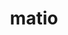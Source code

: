 ---
title: "matio"
layout: cache
categories: [package, develop]
meta: {"versions": ["1.5.26"], "compilers": ["gcc@=11.1.0", "gcc@=11.4.0"], "oss": ["ubuntu20.04", "ubuntu22.04"], "platforms": ["linux"], "targets": ["x86_64_v3"], "stacks": ["data-vis-sdk", "e4s", "root"], "num_specs": 39, "num_specs_by_stack": {"root": 39, "data-vis-sdk": 16, "e4s": 23}}
spec_details: [{"hash": "qmj4clmurkaqj43ufjbk7qpld3cgn2ow", "compiler": "gcc@=11.1.0", "versions": ["1.5.26"], "os": "ubuntu20.04", "platform": "linux", "target": "x86_64_v3", "variants": ["build_system=autotools", "+hdf5", "+shared", "+zlib"], "stacks": ["root", "data-vis-sdk"], "size": "-", "tarball": "https://binaries.spack.io/develop/build_cache/linux-ubuntu20.04-x86_64_v3/gcc-11.1.0/matio-1.5.26/linux-ubuntu20.04-x86_64_v3-gcc-11.1.0-matio-1.5.26-qmj4clmurkaqj43ufjbk7qpld3cgn2ow.spack"}, {"hash": "pyrl5qiooyvua5apaw7avol2vjwwj25x", "compiler": "gcc@=11.1.0", "versions": ["1.5.26"], "os": "ubuntu20.04", "platform": "linux", "target": "x86_64_v3", "variants": ["build_system=autotools", "+hdf5", "+shared", "+zlib"], "stacks": ["root", "data-vis-sdk"], "size": "-", "tarball": "https://binaries.spack.io/develop/build_cache/linux-ubuntu20.04-x86_64_v3/gcc-11.1.0/matio-1.5.26/linux-ubuntu20.04-x86_64_v3-gcc-11.1.0-matio-1.5.26-pyrl5qiooyvua5apaw7avol2vjwwj25x.spack"}, {"hash": "iljytng733dxlsv3dcnchotrrzls76se", "compiler": "gcc@=11.1.0", "versions": ["1.5.26"], "os": "ubuntu20.04", "platform": "linux", "target": "x86_64_v3", "variants": ["build_system=autotools", "+hdf5", "+shared", "+zlib"], "stacks": ["root", "data-vis-sdk"], "size": "-", "tarball": "https://binaries.spack.io/develop/build_cache/linux-ubuntu20.04-x86_64_v3/gcc-11.1.0/matio-1.5.26/linux-ubuntu20.04-x86_64_v3-gcc-11.1.0-matio-1.5.26-iljytng733dxlsv3dcnchotrrzls76se.spack"}, {"hash": "ccx7llqu46v2nqtzo2h6gj5tkhynxjak", "compiler": "gcc@=11.1.0", "versions": ["1.5.26"], "os": "ubuntu20.04", "platform": "linux", "target": "x86_64_v3", "variants": ["build_system=autotools", "+hdf5", "+shared", "+zlib"], "stacks": ["root", "data-vis-sdk"], "size": "-", "tarball": "https://binaries.spack.io/develop/build_cache/linux-ubuntu20.04-x86_64_v3/gcc-11.1.0/matio-1.5.26/linux-ubuntu20.04-x86_64_v3-gcc-11.1.0-matio-1.5.26-ccx7llqu46v2nqtzo2h6gj5tkhynxjak.spack"}, {"hash": "l6g5jqc2tmwoxebjqnlwdb4ek346mfno", "compiler": "gcc@=11.1.0", "versions": ["1.5.26"], "os": "ubuntu20.04", "platform": "linux", "target": "x86_64_v3", "variants": ["build_system=autotools", "+hdf5", "+shared", "+zlib"], "stacks": ["root", "data-vis-sdk"], "size": "-", "tarball": "https://binaries.spack.io/develop/build_cache/linux-ubuntu20.04-x86_64_v3/gcc-11.1.0/matio-1.5.26/linux-ubuntu20.04-x86_64_v3-gcc-11.1.0-matio-1.5.26-l6g5jqc2tmwoxebjqnlwdb4ek346mfno.spack"}, {"hash": "3xwsss3tfzig27ijui2hzn6oigpya5tt", "compiler": "gcc@=11.1.0", "versions": ["1.5.26"], "os": "ubuntu20.04", "platform": "linux", "target": "x86_64_v3", "variants": ["build_system=autotools", "+hdf5", "+shared", "+zlib"], "stacks": ["root", "data-vis-sdk"], "size": "-", "tarball": "https://binaries.spack.io/develop/build_cache/linux-ubuntu20.04-x86_64_v3/gcc-11.1.0/matio-1.5.26/linux-ubuntu20.04-x86_64_v3-gcc-11.1.0-matio-1.5.26-3xwsss3tfzig27ijui2hzn6oigpya5tt.spack"}, {"hash": "py6ih7amlrhfh5e43qy7uqpksoanberu", "compiler": "gcc@=11.1.0", "versions": ["1.5.26"], "os": "ubuntu20.04", "platform": "linux", "target": "x86_64_v3", "variants": ["build_system=autotools", "+hdf5", "+shared", "+zlib"], "stacks": ["root", "data-vis-sdk"], "size": "-", "tarball": "https://binaries.spack.io/develop/build_cache/linux-ubuntu20.04-x86_64_v3/gcc-11.1.0/matio-1.5.26/linux-ubuntu20.04-x86_64_v3-gcc-11.1.0-matio-1.5.26-py6ih7amlrhfh5e43qy7uqpksoanberu.spack"}, {"hash": "ek7kgktj6sdcl5ryjpfkz63ko6nfwva5", "compiler": "gcc@=11.1.0", "versions": ["1.5.26"], "os": "ubuntu20.04", "platform": "linux", "target": "x86_64_v3", "variants": ["build_system=autotools", "+hdf5", "+shared", "+zlib"], "stacks": ["root", "data-vis-sdk"], "size": "-", "tarball": "https://binaries.spack.io/develop/build_cache/linux-ubuntu20.04-x86_64_v3/gcc-11.1.0/matio-1.5.26/linux-ubuntu20.04-x86_64_v3-gcc-11.1.0-matio-1.5.26-ek7kgktj6sdcl5ryjpfkz63ko6nfwva5.spack"}, {"hash": "nsdwwc7ry7llnqqdj5wmypahoqyncagr", "compiler": "gcc@=11.1.0", "versions": ["1.5.26"], "os": "ubuntu20.04", "platform": "linux", "target": "x86_64_v3", "variants": ["build_system=autotools", "+hdf5", "+shared", "+zlib"], "stacks": ["root", "data-vis-sdk"], "size": "-", "tarball": "https://binaries.spack.io/develop/build_cache/linux-ubuntu20.04-x86_64_v3/gcc-11.1.0/matio-1.5.26/linux-ubuntu20.04-x86_64_v3-gcc-11.1.0-matio-1.5.26-nsdwwc7ry7llnqqdj5wmypahoqyncagr.spack"}, {"hash": "zrnruncij2bg6rxej3ydoabtell7n7pi", "compiler": "gcc@=11.1.0", "versions": ["1.5.26"], "os": "ubuntu20.04", "platform": "linux", "target": "x86_64_v3", "variants": ["build_system=autotools", "+hdf5", "+shared", "+zlib"], "stacks": ["root", "data-vis-sdk"], "size": "-", "tarball": "https://binaries.spack.io/develop/build_cache/linux-ubuntu20.04-x86_64_v3/gcc-11.1.0/matio-1.5.26/linux-ubuntu20.04-x86_64_v3-gcc-11.1.0-matio-1.5.26-zrnruncij2bg6rxej3ydoabtell7n7pi.spack"}, {"hash": "dr3l3bnpk7gs75z7bu35nkvuizv5cxtq", "compiler": "gcc@=11.1.0", "versions": ["1.5.26"], "os": "ubuntu20.04", "platform": "linux", "target": "x86_64_v3", "variants": ["build_system=autotools", "+hdf5", "+shared", "+zlib"], "stacks": ["root", "data-vis-sdk"], "size": "-", "tarball": "https://binaries.spack.io/develop/build_cache/linux-ubuntu20.04-x86_64_v3/gcc-11.1.0/matio-1.5.26/linux-ubuntu20.04-x86_64_v3-gcc-11.1.0-matio-1.5.26-dr3l3bnpk7gs75z7bu35nkvuizv5cxtq.spack"}, {"hash": "4gbofmbvymc3tpo46fjgll6y6clyvvmw", "compiler": "gcc@=11.1.0", "versions": ["1.5.26"], "os": "ubuntu20.04", "platform": "linux", "target": "x86_64_v3", "variants": ["build_system=autotools", "+hdf5", "+shared", "+zlib"], "stacks": ["root", "data-vis-sdk"], "size": "-", "tarball": "https://binaries.spack.io/develop/build_cache/linux-ubuntu20.04-x86_64_v3/gcc-11.1.0/matio-1.5.26/linux-ubuntu20.04-x86_64_v3-gcc-11.1.0-matio-1.5.26-4gbofmbvymc3tpo46fjgll6y6clyvvmw.spack"}, {"hash": "3n54zhqmir4bfx4nrdomzgbt6tcozx25", "compiler": "gcc@=11.1.0", "versions": ["1.5.26"], "os": "ubuntu20.04", "platform": "linux", "target": "x86_64_v3", "variants": ["build_system=autotools", "+hdf5", "+shared", "+zlib"], "stacks": ["root", "data-vis-sdk"], "size": "-", "tarball": "https://binaries.spack.io/develop/build_cache/linux-ubuntu20.04-x86_64_v3/gcc-11.1.0/matio-1.5.26/linux-ubuntu20.04-x86_64_v3-gcc-11.1.0-matio-1.5.26-3n54zhqmir4bfx4nrdomzgbt6tcozx25.spack"}, {"hash": "cbfg5kb27cghs4ibp347zr7f6isxpjmg", "compiler": "gcc@=11.1.0", "versions": ["1.5.26"], "os": "ubuntu20.04", "platform": "linux", "target": "x86_64_v3", "variants": ["build_system=autotools", "+hdf5", "+shared", "+zlib"], "stacks": ["root", "data-vis-sdk"], "size": "-", "tarball": "https://binaries.spack.io/develop/build_cache/linux-ubuntu20.04-x86_64_v3/gcc-11.1.0/matio-1.5.26/linux-ubuntu20.04-x86_64_v3-gcc-11.1.0-matio-1.5.26-cbfg5kb27cghs4ibp347zr7f6isxpjmg.spack"}, {"hash": "ivr7aulcxcqsqib3mdwj7u34mgtprbpz", "compiler": "gcc@=11.1.0", "versions": ["1.5.26"], "os": "ubuntu20.04", "platform": "linux", "target": "x86_64_v3", "variants": ["build_system=autotools", "+hdf5", "+shared", "+zlib"], "stacks": ["root", "data-vis-sdk"], "size": "-", "tarball": "https://binaries.spack.io/develop/build_cache/linux-ubuntu20.04-x86_64_v3/gcc-11.1.0/matio-1.5.26/linux-ubuntu20.04-x86_64_v3-gcc-11.1.0-matio-1.5.26-ivr7aulcxcqsqib3mdwj7u34mgtprbpz.spack"}, {"hash": "65smtymql4nf2pnxlxygmhfk3xo24ulk", "compiler": "gcc@=11.1.0", "versions": ["1.5.26"], "os": "ubuntu20.04", "platform": "linux", "target": "x86_64_v3", "variants": ["build_system=autotools", "+hdf5", "+shared", "+zlib"], "stacks": ["root", "data-vis-sdk"], "size": "-", "tarball": "https://binaries.spack.io/develop/build_cache/linux-ubuntu20.04-x86_64_v3/gcc-11.1.0/matio-1.5.26/linux-ubuntu20.04-x86_64_v3-gcc-11.1.0-matio-1.5.26-65smtymql4nf2pnxlxygmhfk3xo24ulk.spack"}, {"hash": "5w5lhf33siai63axf3iwjv2gsxeprs3z", "compiler": "gcc@=11.4.0", "versions": ["1.5.26"], "os": "ubuntu22.04", "platform": "linux", "target": "x86_64_v3", "variants": ["build_system=autotools", "+hdf5", "+shared", "+zlib"], "stacks": ["root", "e4s"], "size": "-", "tarball": "https://binaries.spack.io/develop/build_cache/linux-ubuntu22.04-x86_64_v3/gcc-11.4.0/matio-1.5.26/linux-ubuntu22.04-x86_64_v3-gcc-11.4.0-matio-1.5.26-5w5lhf33siai63axf3iwjv2gsxeprs3z.spack"}, {"hash": "infcy3zzzdcpyv4txwxoeatxesqdbie6", "compiler": "gcc@=11.4.0", "versions": ["1.5.26"], "os": "ubuntu22.04", "platform": "linux", "target": "x86_64_v3", "variants": ["build_system=autotools", "+hdf5", "+shared", "+zlib"], "stacks": ["root", "e4s"], "size": "-", "tarball": "https://binaries.spack.io/develop/build_cache/linux-ubuntu22.04-x86_64_v3/gcc-11.4.0/matio-1.5.26/linux-ubuntu22.04-x86_64_v3-gcc-11.4.0-matio-1.5.26-infcy3zzzdcpyv4txwxoeatxesqdbie6.spack"}, {"hash": "ird6agjz37j6jid5uh7afsolrkbkmxbp", "compiler": "gcc@=11.4.0", "versions": ["1.5.26"], "os": "ubuntu22.04", "platform": "linux", "target": "x86_64_v3", "variants": ["build_system=autotools", "+hdf5", "+shared", "+zlib"], "stacks": ["root", "e4s"], "size": "-", "tarball": "https://binaries.spack.io/develop/build_cache/linux-ubuntu22.04-x86_64_v3/gcc-11.4.0/matio-1.5.26/linux-ubuntu22.04-x86_64_v3-gcc-11.4.0-matio-1.5.26-ird6agjz37j6jid5uh7afsolrkbkmxbp.spack"}, {"hash": "kxj7wuye2dbgz5ekgj3zijiiuwhxshve", "compiler": "gcc@=11.4.0", "versions": ["1.5.26"], "os": "ubuntu22.04", "platform": "linux", "target": "x86_64_v3", "variants": ["build_system=autotools", "+hdf5", "+shared", "+zlib"], "stacks": ["root", "e4s"], "size": "-", "tarball": "https://binaries.spack.io/develop/build_cache/linux-ubuntu22.04-x86_64_v3/gcc-11.4.0/matio-1.5.26/linux-ubuntu22.04-x86_64_v3-gcc-11.4.0-matio-1.5.26-kxj7wuye2dbgz5ekgj3zijiiuwhxshve.spack"}, {"hash": "7nai2maftad3qkxs53ay7lwib6alxun4", "compiler": "gcc@=11.4.0", "versions": ["1.5.26"], "os": "ubuntu22.04", "platform": "linux", "target": "x86_64_v3", "variants": ["build_system=autotools", "+hdf5", "+shared", "+zlib"], "stacks": ["root", "e4s"], "size": "-", "tarball": "https://binaries.spack.io/develop/build_cache/linux-ubuntu22.04-x86_64_v3/gcc-11.4.0/matio-1.5.26/linux-ubuntu22.04-x86_64_v3-gcc-11.4.0-matio-1.5.26-7nai2maftad3qkxs53ay7lwib6alxun4.spack"}, {"hash": "t4mdutjqj4slnyfvchpxeum4gfw6cxo3", "compiler": "gcc@=11.4.0", "versions": ["1.5.26"], "os": "ubuntu22.04", "platform": "linux", "target": "x86_64_v3", "variants": ["build_system=autotools", "+hdf5", "+shared", "+zlib"], "stacks": ["root", "e4s"], "size": "-", "tarball": "https://binaries.spack.io/develop/build_cache/linux-ubuntu22.04-x86_64_v3/gcc-11.4.0/matio-1.5.26/linux-ubuntu22.04-x86_64_v3-gcc-11.4.0-matio-1.5.26-t4mdutjqj4slnyfvchpxeum4gfw6cxo3.spack"}, {"hash": "cptjpeha2qzva3m4w72hvkupgoldrh33", "compiler": "gcc@=11.4.0", "versions": ["1.5.26"], "os": "ubuntu22.04", "platform": "linux", "target": "x86_64_v3", "variants": ["build_system=autotools", "+hdf5", "+shared", "+zlib"], "stacks": ["root", "e4s"], "size": "-", "tarball": "https://binaries.spack.io/develop/build_cache/linux-ubuntu22.04-x86_64_v3/gcc-11.4.0/matio-1.5.26/linux-ubuntu22.04-x86_64_v3-gcc-11.4.0-matio-1.5.26-cptjpeha2qzva3m4w72hvkupgoldrh33.spack"}, {"hash": "uzhghhnrqlx2we3vikcb7ecsajinammd", "compiler": "gcc@=11.4.0", "versions": ["1.5.26"], "os": "ubuntu22.04", "platform": "linux", "target": "x86_64_v3", "variants": ["build_system=autotools", "+hdf5", "+shared", "+zlib"], "stacks": ["root", "e4s"], "size": "-", "tarball": "https://binaries.spack.io/develop/build_cache/linux-ubuntu22.04-x86_64_v3/gcc-11.4.0/matio-1.5.26/linux-ubuntu22.04-x86_64_v3-gcc-11.4.0-matio-1.5.26-uzhghhnrqlx2we3vikcb7ecsajinammd.spack"}, {"hash": "2axqu5pg2ncuxrwug33nb74fwdwzufd4", "compiler": "gcc@=11.4.0", "versions": ["1.5.26"], "os": "ubuntu22.04", "platform": "linux", "target": "x86_64_v3", "variants": ["build_system=autotools", "+hdf5", "+shared", "+zlib"], "stacks": ["root", "e4s"], "size": "-", "tarball": "https://binaries.spack.io/develop/build_cache/linux-ubuntu22.04-x86_64_v3/gcc-11.4.0/matio-1.5.26/linux-ubuntu22.04-x86_64_v3-gcc-11.4.0-matio-1.5.26-2axqu5pg2ncuxrwug33nb74fwdwzufd4.spack"}, {"hash": "ndngpmfyzr2glx3rslpzejoixv2zmlwq", "compiler": "gcc@=11.4.0", "versions": ["1.5.26"], "os": "ubuntu22.04", "platform": "linux", "target": "x86_64_v3", "variants": ["build_system=autotools", "+hdf5", "+shared", "+zlib"], "stacks": ["root", "e4s"], "size": "-", "tarball": "https://binaries.spack.io/develop/build_cache/linux-ubuntu22.04-x86_64_v3/gcc-11.4.0/matio-1.5.26/linux-ubuntu22.04-x86_64_v3-gcc-11.4.0-matio-1.5.26-ndngpmfyzr2glx3rslpzejoixv2zmlwq.spack"}, {"hash": "qut5fmhg5exzhj23retlk3ddaw6wu6q3", "compiler": "gcc@=11.4.0", "versions": ["1.5.26"], "os": "ubuntu22.04", "platform": "linux", "target": "x86_64_v3", "variants": ["build_system=autotools", "+hdf5", "+shared", "+zlib"], "stacks": ["root", "e4s"], "size": "-", "tarball": "https://binaries.spack.io/develop/build_cache/linux-ubuntu22.04-x86_64_v3/gcc-11.4.0/matio-1.5.26/linux-ubuntu22.04-x86_64_v3-gcc-11.4.0-matio-1.5.26-qut5fmhg5exzhj23retlk3ddaw6wu6q3.spack"}, {"hash": "ezhmy7oquvnjy4p2udjiicpygixwguwf", "compiler": "gcc@=11.4.0", "versions": ["1.5.26"], "os": "ubuntu22.04", "platform": "linux", "target": "x86_64_v3", "variants": ["build_system=autotools", "+hdf5", "+shared", "+zlib"], "stacks": ["root", "e4s"], "size": "-", "tarball": "https://binaries.spack.io/develop/build_cache/linux-ubuntu22.04-x86_64_v3/gcc-11.4.0/matio-1.5.26/linux-ubuntu22.04-x86_64_v3-gcc-11.4.0-matio-1.5.26-ezhmy7oquvnjy4p2udjiicpygixwguwf.spack"}, {"hash": "4ybw6mt2tnwr3bwaocyiffpq2jtqle74", "compiler": "gcc@=11.4.0", "versions": ["1.5.26"], "os": "ubuntu22.04", "platform": "linux", "target": "x86_64_v3", "variants": ["build_system=autotools", "+hdf5", "+shared", "+zlib"], "stacks": ["root", "e4s"], "size": "-", "tarball": "https://binaries.spack.io/develop/build_cache/linux-ubuntu22.04-x86_64_v3/gcc-11.4.0/matio-1.5.26/linux-ubuntu22.04-x86_64_v3-gcc-11.4.0-matio-1.5.26-4ybw6mt2tnwr3bwaocyiffpq2jtqle74.spack"}, {"hash": "cu6g4rbbmv4igprhtkb5joqyf2473yvq", "compiler": "gcc@=11.4.0", "versions": ["1.5.26"], "os": "ubuntu22.04", "platform": "linux", "target": "x86_64_v3", "variants": ["build_system=autotools", "+hdf5", "+shared", "+zlib"], "stacks": ["root", "e4s"], "size": "-", "tarball": "https://binaries.spack.io/develop/build_cache/linux-ubuntu22.04-x86_64_v3/gcc-11.4.0/matio-1.5.26/linux-ubuntu22.04-x86_64_v3-gcc-11.4.0-matio-1.5.26-cu6g4rbbmv4igprhtkb5joqyf2473yvq.spack"}, {"hash": "gk7s3d7p3rhmaz5skeodengvbb5qdm77", "compiler": "gcc@=11.4.0", "versions": ["1.5.26"], "os": "ubuntu22.04", "platform": "linux", "target": "x86_64_v3", "variants": ["build_system=autotools", "+hdf5", "+shared", "+zlib"], "stacks": ["root", "e4s"], "size": "-", "tarball": "https://binaries.spack.io/develop/build_cache/linux-ubuntu22.04-x86_64_v3/gcc-11.4.0/matio-1.5.26/linux-ubuntu22.04-x86_64_v3-gcc-11.4.0-matio-1.5.26-gk7s3d7p3rhmaz5skeodengvbb5qdm77.spack"}, {"hash": "llrqpqpgmcmx3isr5p4niiwgju22dwoe", "compiler": "gcc@=11.4.0", "versions": ["1.5.26"], "os": "ubuntu22.04", "platform": "linux", "target": "x86_64_v3", "variants": ["build_system=autotools", "+hdf5", "+shared", "+zlib"], "stacks": ["root", "e4s"], "size": "-", "tarball": "https://binaries.spack.io/develop/build_cache/linux-ubuntu22.04-x86_64_v3/gcc-11.4.0/matio-1.5.26/linux-ubuntu22.04-x86_64_v3-gcc-11.4.0-matio-1.5.26-llrqpqpgmcmx3isr5p4niiwgju22dwoe.spack"}, {"hash": "mphrekm55ehad5tqgevgspptqt43clrw", "compiler": "gcc@=11.4.0", "versions": ["1.5.26"], "os": "ubuntu22.04", "platform": "linux", "target": "x86_64_v3", "variants": ["build_system=autotools", "+hdf5", "+shared", "+zlib"], "stacks": ["root", "e4s"], "size": "-", "tarball": "https://binaries.spack.io/develop/build_cache/linux-ubuntu22.04-x86_64_v3/gcc-11.4.0/matio-1.5.26/linux-ubuntu22.04-x86_64_v3-gcc-11.4.0-matio-1.5.26-mphrekm55ehad5tqgevgspptqt43clrw.spack"}, {"hash": "pk27yvo4nbdwfigterchk3uuenfuaru5", "compiler": "gcc@=11.4.0", "versions": ["1.5.26"], "os": "ubuntu22.04", "platform": "linux", "target": "x86_64_v3", "variants": ["build_system=autotools", "+hdf5", "+shared", "+zlib"], "stacks": ["root", "e4s"], "size": "-", "tarball": "https://binaries.spack.io/develop/build_cache/linux-ubuntu22.04-x86_64_v3/gcc-11.4.0/matio-1.5.26/linux-ubuntu22.04-x86_64_v3-gcc-11.4.0-matio-1.5.26-pk27yvo4nbdwfigterchk3uuenfuaru5.spack"}, {"hash": "pyqtoendj6ieunteje46wcjmyjfj4hek", "compiler": "gcc@=11.4.0", "versions": ["1.5.26"], "os": "ubuntu22.04", "platform": "linux", "target": "x86_64_v3", "variants": ["build_system=autotools", "+hdf5", "+shared", "+zlib"], "stacks": ["root", "e4s"], "size": "-", "tarball": "https://binaries.spack.io/develop/build_cache/linux-ubuntu22.04-x86_64_v3/gcc-11.4.0/matio-1.5.26/linux-ubuntu22.04-x86_64_v3-gcc-11.4.0-matio-1.5.26-pyqtoendj6ieunteje46wcjmyjfj4hek.spack"}, {"hash": "rfckzmclj54dwaxt2e5pyhsmv26xmj2c", "compiler": "gcc@=11.4.0", "versions": ["1.5.26"], "os": "ubuntu22.04", "platform": "linux", "target": "x86_64_v3", "variants": ["build_system=autotools", "+hdf5", "+shared", "+zlib"], "stacks": ["root", "e4s"], "size": "-", "tarball": "https://binaries.spack.io/develop/build_cache/linux-ubuntu22.04-x86_64_v3/gcc-11.4.0/matio-1.5.26/linux-ubuntu22.04-x86_64_v3-gcc-11.4.0-matio-1.5.26-rfckzmclj54dwaxt2e5pyhsmv26xmj2c.spack"}, {"hash": "u6lcjqd7ralxcqnblyovfxpxt3ricqbl", "compiler": "gcc@=11.4.0", "versions": ["1.5.26"], "os": "ubuntu22.04", "platform": "linux", "target": "x86_64_v3", "variants": ["build_system=autotools", "+hdf5", "+shared", "+zlib"], "stacks": ["root", "e4s"], "size": "-", "tarball": "https://binaries.spack.io/develop/build_cache/linux-ubuntu22.04-x86_64_v3/gcc-11.4.0/matio-1.5.26/linux-ubuntu22.04-x86_64_v3-gcc-11.4.0-matio-1.5.26-u6lcjqd7ralxcqnblyovfxpxt3ricqbl.spack"}, {"hash": "uc74u2j4ktuwhwjrsjsz7cnuhg2g5lse", "compiler": "gcc@=11.4.0", "versions": ["1.5.26"], "os": "ubuntu22.04", "platform": "linux", "target": "x86_64_v3", "variants": ["build_system=autotools", "+hdf5", "+shared", "+zlib"], "stacks": ["root", "e4s"], "size": "-", "tarball": "https://binaries.spack.io/develop/build_cache/linux-ubuntu22.04-x86_64_v3/gcc-11.4.0/matio-1.5.26/linux-ubuntu22.04-x86_64_v3-gcc-11.4.0-matio-1.5.26-uc74u2j4ktuwhwjrsjsz7cnuhg2g5lse.spack"}, {"hash": "zelajlu2j3t26bxzn46weozzjbnefa2u", "compiler": "gcc@=11.4.0", "versions": ["1.5.26"], "os": "ubuntu22.04", "platform": "linux", "target": "x86_64_v3", "variants": ["build_system=autotools", "+hdf5", "+shared", "+zlib"], "stacks": ["root", "e4s"], "size": "-", "tarball": "https://binaries.spack.io/develop/build_cache/linux-ubuntu22.04-x86_64_v3/gcc-11.4.0/matio-1.5.26/linux-ubuntu22.04-x86_64_v3-gcc-11.4.0-matio-1.5.26-zelajlu2j3t26bxzn46weozzjbnefa2u.spack"}]
---